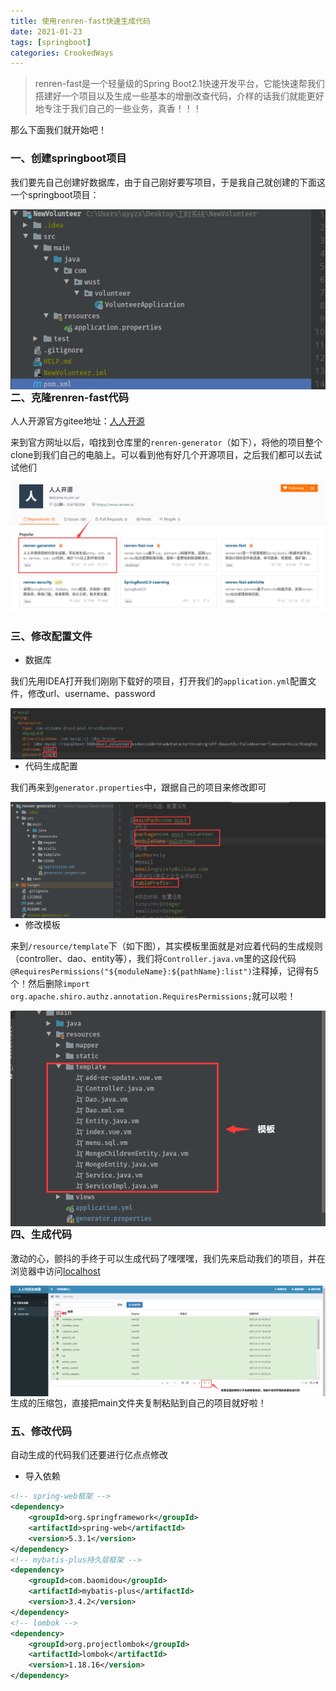 ```yaml
---
title: 使用renren-fast快速生成代码
date: 2021-01-23
tags: [springboot]
categories: CrookedWays
---
```


> renren-fast是一个轻量级的Spring Boot2.1快速开发平台，它能快速帮我们搭建好一个项目以及生成一些基本的增删改查代码，介样的话我们就能更好地专注于我们自己的一些业务，真香！！！

那么下面我们就开始吧！

### 一、创建springboot项目

我们要先自己创建好数据库，由于自己刚好要写项目，于是我自己就创建的下面这一个springboot项目：

<img src="./pics/renren-fast1.png" align='left' />

### 二、克隆renren-fast代码

人人开源官方gitee地址：[人人开源](https://gitee.com/renrenio)

来到官方网址以后，咱找到仓库里的`renren-generator`（如下），将他的项目整个clone到我们自己的电脑上。可以看到他有好几个开源项目，之后我们都可以去试试他们

![](./pics/renren-fast2.png)

### 三、修改配置文件

- 数据库

我们先用IDEA打开我们刚刚下载好的项目，打开我们的`application.yml`配置文件，修改url、username、password

<img src="./pics/renren-fast3.png" align='left' />

- 代码生成配置

我们再来到`generator.properties`中，跟据自己的项目来修改即可

<img src="./pics/renren-fast5.png" align='left' />

- 修改模板

来到`/resource/template`下（如下图），其实模板里面就是对应着代码的生成规则（controller、dao、entity等），我们将`Controller.java.vm`里的这段代码`@RequiresPermissions("${moduleName}:${pathName}:list")`注释掉，记得有5个！然后删除`import org.apache.shiro.authz.annotation.RequiresPermissions;`就可以啦！

<img src="./pics/renren-fast6.png" align='left' />

### 四、生成代码

激动的心，颤抖的手终于可以生成代码了嘿嘿嘿，我们先来启动我们的项目，并在浏览器中访问[localhost](http://localhost/)

<img src="./pics/renren-fast7.png" align='left' />

生成的压缩包，直接把main文件夹复制粘贴到自己的项目就好啦！

### 五、修改代码

自动生成的代码我们还要进行亿点点修改

- 导入依赖

```xml
<!-- spring-web框架 -->
<dependency>
    <groupId>org.springframework</groupId>
    <artifactId>spring-web</artifactId>
    <version>5.3.1</version>
</dependency>
<!-- mybatis-plus持久层框架 -->
<dependency>
    <groupId>com.baomidou</groupId>
    <artifactId>mybatis-plus</artifactId>
    <version>3.4.2</version>
</dependency>
<!-- lombok -->
<dependency>
    <groupId>org.projectlombok</groupId>
    <artifactId>lombok</artifactId>
    <version>1.18.16</version>
</dependency>
```

